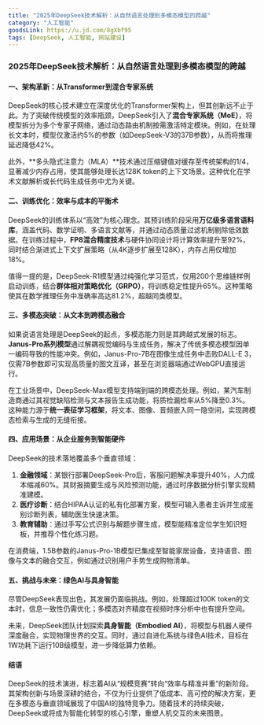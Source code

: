 ```yaml
---
title: "2025年DeepSeek技术解析：从自然语言处理到多模态模型的跨越"
category: "人工智能"
goodsLink: https://u.jd.com/8gXbf95
tags: [DeepSeek, 人工智能, 网站建设]
---
```


### 2025年DeepSeek技术解析：从自然语言处理到多模态模型的跨越

#### 一、架构革新：从Transformer到混合专家系统  
DeepSeek的核心技术建立在深度优化的Transformer架构上，但其创新远不止于此。为了突破传统模型的效率瓶颈，DeepSeek引入了**混合专家系统（MoE）**，将模型拆分为多个专家子网络，通过动态路由机制按需激活特定模块。例如，在处理长文本时，模型仅激活约5%的参数（如DeepSeek-V3的37B参数），从而将推理延迟降低42%。  

此外，**多头隐式注意力（MLA）**技术通过压缩键值对缓存至传统架构的1/4，显著减少内存占用，使其能够处理长达128K token的上下文场景。这种优化在学术文献解析或长代码生成任务中尤为关键。  

#### 二、训练优化：效率与成本的平衡术  
DeepSeek的训练体系以“高效”为核心理念。其预训练阶段采用**万亿级多语言语料库**，涵盖代码、数学证明、多语言文献等，并通过动态质量过滤机制剔除低效数据。在训练过程中，**FP8混合精度技术**与硬件协同设计将计算效率提升至92%，同时结合渐进式上下文扩展策略（从4K逐步扩展至128K），内存占用仅增加18%。  

值得一提的是，DeepSeek-R1模型通过纯强化学习范式，仅用200个思维链样例启动训练，结合**群体相对策略优化（GRPO）**，将训练稳定性提升65%。这种策略使其在数学推理任务中准确率高达81.2%，超越同类模型。  

#### 三、多模态突破：从文本到跨模态融合  
如果说语言处理是DeepSeek的起点，多模态能力则是其跨越式发展的标志。**Janus-Pro系列模型**通过解耦视觉编码与生成任务，解决了传统多模态模型因单一编码导致的性能冲突。例如，Janus-Pro-7B在图像生成任务中击败DALL-E 3，仅需7B参数即可实现高质量的图文互译，甚至在浏览器端通过WebGPU直接运行。  

在工业场景中，DeepSeek-Max模型支持端到端的跨模态处理。例如，某汽车制造商通过其视觉缺陷检测与文本报告生成功能，将质检漏检率从5%降至0.3%。这种能力源于**统一表征学习框架**，将文本、图像、音频嵌入同一隐空间，实现跨模态检索与生成的无缝衔接。  

#### 四、应用场景：从企业服务到智能硬件  
DeepSeek的技术落地覆盖多个垂直领域：  
1. **金融领域**：某银行部署DeepSeek-Pro后，客服问题解决率提升40%，人力成本缩减60%。其财报摘要生成与风险预测功能，通过时序数据分析引擎实现精准建模。  
2. **医疗诊断**：结合HIPAA认证的私有化部署方案，模型可输入患者主诉并生成鉴别诊断列表，辅助医生快速决策。  
3. **教育辅助**：通过手写公式识别与解题步骤生成，模型能精准定位学生知识短板，并推荐个性化练习题。  

在消费端，1.5B参数的Janus-Pro-1B模型已集成至智能家居设备，支持语音、图像与文本的融合交互，例如通过识别用户手势生成购物清单。  

#### 五、挑战与未来：绿色AI与具身智能  
尽管DeepSeek表现出色，其发展仍面临挑战。例如，处理超过100K token的文本时，信息一致性仍需优化；多模态对齐精度在视频时序分析中也有提升空间。  

未来，DeepSeek团队计划探索**具身智能（Embodied AI）**，将模型与机器人硬件深度融合，实现物理世界的交互。同时，通过自进化系统与绿色AI技术，目标在1W功耗下运行10B级模型，进一步降低算力依赖。  

#### 结语  
DeepSeek的技术演进，标志着AI从“规模竞赛”转向“效率与精准并重”的新阶段。其架构创新与场景深耕的结合，不仅为行业提供了低成本、高可控的解决方案，更在多模态与垂直领域展现了中国AI的独特竞争力。随着技术的持续突破，DeepSeek或将成为智能化转型的核心引擎，重塑人机交互的未来图景。